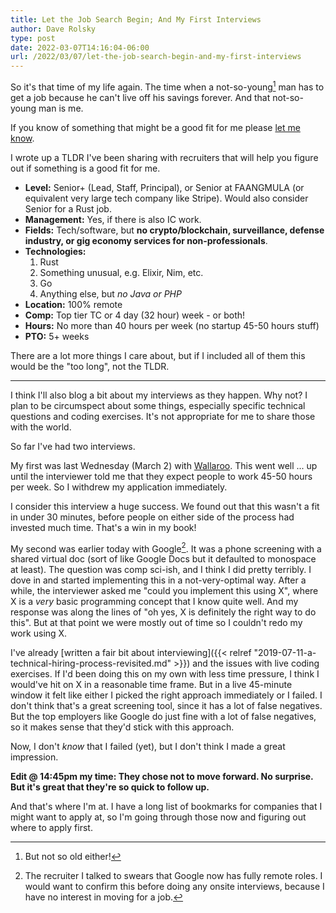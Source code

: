 ```yaml
---
title: Let the Job Search Begin; And My First Interviews
author: Dave Rolsky
type: post
date: 2022-03-07T14:16:04-06:00
url: /2022/03/07/let-the-job-search-begin-and-my-first-interviews
---
```


So it's that time of my life again. The time when a not-so-young[^1] man has to get a job because he
can't live off his savings forever. And that not-so-young man is me.

If you know of something that might be a good fit for me please
[let me know](mailto:autarch@urth.org).

I wrote up a TLDR I've been sharing with recruiters that will help you figure out if something is a
good fit for me.

- **Level:** Senior+ (Lead, Staff, Principal), or Senior at FAANGMULA (or equivalent very large tech
  company like Stripe). Would also consider Senior for a Rust job.
- **Management:** Yes, if there is also IC work.
- **Fields:** Tech/software, but **no crypto/blockchain, surveillance, defense industry, or gig
  economy services for non-professionals**.
- **Technologies:**
  1. Rust
  2. Something unusual, e.g. Elixir, Nim, etc.
  3. Go
  4. Anything else, but _no Java or PHP_
- **Location:** 100% remote
- **Comp:** Top tier TC or 4 day (32 hour) week - or both!
- **Hours:** No more than 40 hours per week (no startup 45-50 hours stuff)
- **PTO:** 5+ weeks

There are a lot more things I care about, but if I included all of them this would be the "too
long", not the TLDR.

---

I think I'll also blog a bit about my interviews as they happen. Why not? I plan to be circumspect
about some things, especially specific technical questions and coding exercises. It's not
appropriate for me to share those with the world.

So far I've had two interviews.

My first was last Wednesday (March 2) with [Wallaroo](https://www.wallaroo.ai/). This went well ...
up until the interviewer told me that they expect people to work 45-50 hours per week. So I withdrew
my application immediately.

I consider this interview a huge success. We found out that this wasn't a fit in under 30 minutes,
before people on either side of the process had invested much time. That's a win in my book!

My second was earlier today with Google[^2]. It was a phone screening with a shared virtual doc
(sort of like Google Docs but it defaulted to monospace at least). The question was comp sci-ish,
and I think I did pretty terribly. I dove in and started implementing this in a not-very-optimal
way. After a while, the interviewer asked me "could you implement this using X", where X is a _very_
basic programming concept that I know quite well. And my response was along the lines of "oh yes, X
is definitely the right way to do this". But at that point we were mostly out of time so I couldn't
redo my work using X.

I've already [written a fair bit about interviewing]({{< relref
"2019-07-11-a-technical-hiring-process-revisited.md" >}}) and the issues with live coding exercises.
If I'd been doing this on my own with less time pressure, I think I would've hit on X in a reasonable
time frame. But in a live 45-minute window it felt like either I picked the right approach immediately
or I failed. I don't think that's a great screening tool, since it has a lot of false negatives. But
the top employers like Google do just fine with a lot of false negatives, so it makes sense that they'd
stick with this approach.

Now, I don't _know_ that I failed (yet), but I don't think I made a great impression.

**Edit @ 14:45pm my time: They chose not to move forward. No surprise. But it's great that they're
so quick to follow up.**

And that's where I'm at. I have a long list of bookmarks for companies that I might want to apply
at, so I'm going through those now and figuring out where to apply first.

[^1]: But not so old either!

[^2]:
    The recruiter I talked to swears that Google now has fully remote roles. I would want to confirm
    this before doing any onsite interviews, because I have no interest in moving for a job.
